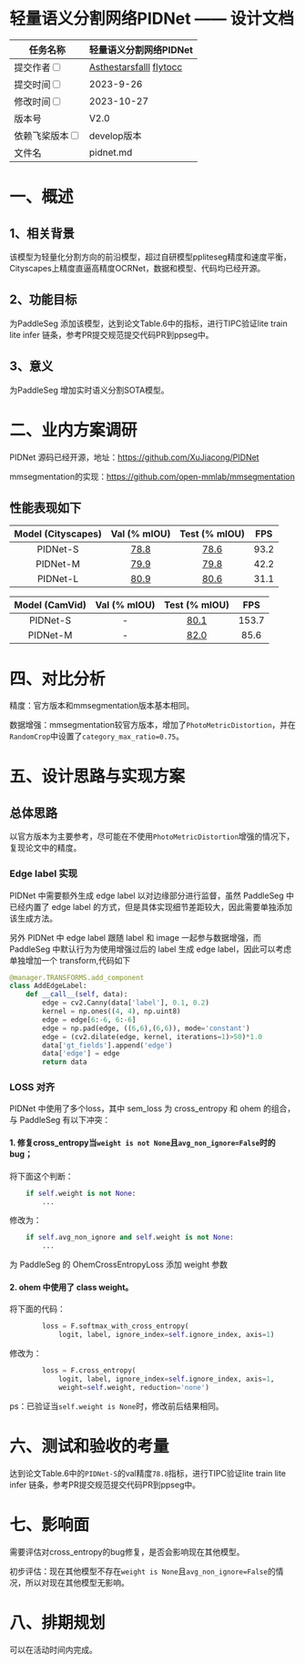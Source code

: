 # 轻量语义分割网络PIDNet —— 设计文档

| 任务名称                                                     | 轻量语义分割网络PIDNet | 
|----------------------------------------------------------|----------------------|
| 提交作者<input type="checkbox" class="rowselector hidden">   | [Asthestarsfalll](https://github.com/Asthestarsfalll) [flytocc](https://github.com//flytocc)           | 
| 提交时间<input type="checkbox" class="rowselector hidden">   | 2023-9-26            | 
| 修改时间<input type="checkbox" class="rowselector hidden">   | 2023-10-27            | 
| 版本号                                                      | V2.0                 | 
| 依赖飞桨版本<input type="checkbox" class="rowselector hidden"> | develop版本            | 
| 文件名                                                      | pidnet.md<br> | 

# 一、概述
## 1、相关背景

该模型为轻量化分割方向的前沿模型，超过自研模型ppliteseg精度和速度平衡，Cityscapes上精度直逼高精度OCRNet，数据和模型、代码均已经开源。


## 2、功能目标
为PaddleSeg 添加该模型，达到论文Table.6中的指标，进行TIPC验证lite train lite infer 链条，参考PR提交规范提交代码PR到ppseg中。

## 3、意义

为PaddleSeg 增加实时语义分割SOTA模型。


# 二、业内方案调研

PIDNet 源码已经开源，地址：https://github.com/XuJiacong/PIDNet

mmsegmentation的实现：https://github.com/open-mmlab/mmsegmentation

## 性能表现如下

| Model (Cityscapes) | Val (% mIOU) | Test (% mIOU)| FPS |
|:-:|:-:|:-:|:-:|
| PIDNet-S | [78.8](https://drive.google.com/file/d/1JakgBam_GrzyUMp-NbEVVBPEIXLSCssH/view?usp=sharing) | [78.6](https://drive.google.com/file/d/1VcF3NXLQvz2qE3LXttpxWQSdxTbATslO/view?usp=sharing) | 93.2 |
| PIDNet-M | [79.9](https://drive.google.com/file/d/1q0i4fVWmO7tpBKq_eOyIXe-mRf_hIS7q/view?usp=sharing) | [79.8](https://drive.google.com/file/d/1wxdFBzMmkF5XDGc_LkvCOFJ-lAdb8trT/view?usp=sharing) | 42.2 |
| PIDNet-L | [80.9](https://drive.google.com/file/d/1AR8LHC3613EKwG23JdApfTGsyOAcH0_L/view?usp=sharing) | [80.6](https://drive.google.com/file/d/1Ftij_vhcd62WEBqGdamZUcklBcdtB1f3/view?usp=sharing) | 31.1 |

| Model (CamVid) | Val (% mIOU) | Test (% mIOU)| FPS |
|:-:|:-:|:-:|:-:|
| PIDNet-S |-| [80.1](https://drive.google.com/file/d/1h3IaUpssCnTWHiPEUkv-VgFmj86FkY3J/view?usp=sharing) | 153.7 |
| PIDNet-M |-| [82.0](https://drive.google.com/file/d/1rNGTc8LD42h8G3HaedtqwS0un4_-gEbB/view?usp=sharing) | 85.6 |

# 四、对比分析

精度：官方版本和mmsegmentation版本基本相同。

数据增强：mmsegmentation较官方版本，增加了`PhotoMetricDistortion`，并在`RandomCrop`中设置了`category_max_ratio=0.75`。

# 五、设计思路与实现方案

## 总体思路

以官方版本为主要参考，尽可能在不使用`PhotoMetricDistortion`增强的情况下，复现论文中的精度。

### Edge label 实现

PIDNet 中需要额外生成 edge label 以对边缘部分进行监督，虽然 PaddleSeg 中已经内置了 edge label 的方式，但是具体实现细节差距较大，因此需要单独添加该生成方法。

另外 PIDNet 中 edge label 跟随 label 和 image 一起参与数据增强，而 PaddleSeg 中默认行为为使用增强过后的 label 生成 edge label，因此可以考虑单独增加一个 transform,代码如下

```python
@manager.TRANSFORMS.add_component
class AddEdgeLabel:
    def __call__(self, data):
        edge = cv2.Canny(data['label'], 0.1, 0.2)
        kernel = np.ones((4, 4), np.uint8)
        edge = edge[6:-6, 6:-6]
        edge = np.pad(edge, ((6,6),(6,6)), mode='constant')
        edge = (cv2.dilate(edge, kernel, iterations=1)>50)*1.0
        data['gt_fields'].append('edge')
        data['edge'] = edge
        return data
```

### LOSS 对齐

PIDNet 中使用了多个loss，其中 sem_loss 为 cross_entropy 和 ohem 的组合，与 PaddleSeg 有以下冲突：
#### 1. 修复cross_entropy当`weight is not None`且`avg_non_ignore=False`时的bug；

将下面这个判断：
```python
    if self.weight is not None:
        ...
```
修改为：
```python
    if self.avg_non_ignore and self.weight is not None:
        ...
```

为 PaddleSeg 的 OhemCrossEntropyLoss 添加 weight 参数

#### 2. ohem 中使用了 class weight。

将下面的代码：
```python
        loss = F.softmax_with_cross_entropy(
            logit, label, ignore_index=self.ignore_index, axis=1)
```
修改为：
```python
        loss = F.cross_entropy(
            logit, label, ignore_index=self.ignore_index, axis=1,
            weight=self.weight, reduction='none')
```
ps：已验证当`self.weight is None`时，修改前后结果相同。


# 六、测试和验收的考量

达到论文Table.6中的`PIDNet-S`的val精度`78.8`指标，进行TIPC验证lite train lite infer 链条，参考PR提交规范提交代码PR到ppseg中。

# 七、影响面

需要评估对cross_entropy的bug修复，是否会影响现在其他模型。

初步评估：现在其他模型不存在`weight is None`且`avg_non_ignore=False`的情况，所以对现在其他模型无影响。

# 八、排期规划

可以在活动时间内完成。
